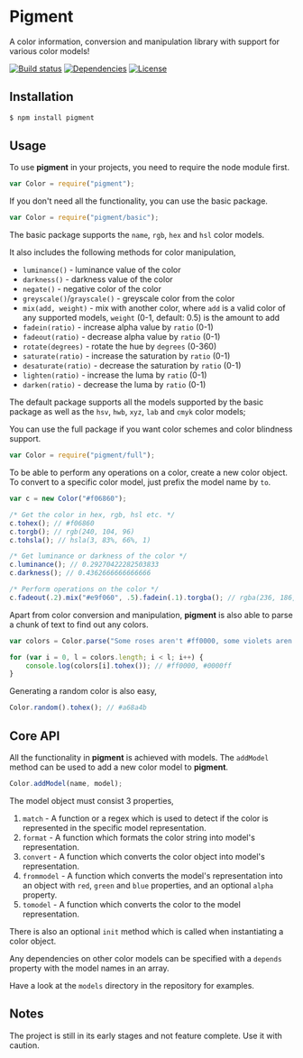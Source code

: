 # Pigment
A color information, conversion and manipulation library with support for various color models!

[![Build status](https://travis-ci.org/satya164/pigment.svg?branch=master)](https://travis-ci.org/satya164/pigment)
[![Dependencies](https://david-dm.org/satya164/pigment.svg)](https://david-dm.org/satya164/pigment)
[![License](https://img.shields.io/npm/l/pigment.svg)](http://opensource.org/licenses/mit-license.php)

## Installation
```sh
$ npm install pigment
```

## Usage
To use **pigment** in your projects, you need to require the node module first.

```javascript
var Color = require("pigment");
```

If you don't need all the functionality, you can use the basic package.

```javascript
var Color = require("pigment/basic");
```

The basic package supports the `name`, `rgb`, `hex` and `hsl` color models.

It also includes the following methods for color manipulation,

* `luminance()` - luminance value of the color
* `darkness()` - darkness value of the color
* `negate()` - negative color of the color
* `greyscale()`/`grayscale()` - greyscale color from the color
* `mix(add, weight)` - mix with another color, where `add` is a valid color of any supported models, `weight`  (0-1, default: 0.5) is the amount to add
* `fadein(ratio)` - increase alpha value by `ratio` (0-1)
* `fadeout(ratio)` - decrease alpha value by `ratio` (0-1)
* `rotate(degrees)` - rotate the hue by `degrees` (0-360)
* `saturate(ratio)` - increase the saturation by `ratio` (0-1)
* `desaturate(ratio)` - decrease the saturation by `ratio` (0-1)
* `lighten(ratio)` - increase the luma by `ratio` (0-1)
* `darken(ratio)` - decrease the luma by `ratio` (0-1)

The default package supports all the models supported by the basic package as well as the `hsv`, `hwb`, `xyz`, `lab` and `cmyk` color models;

You can use the full package if you want color schemes and color blindness support.

```javascript
var Color = require("pigment/full");
```

To be able to perform any operations on a color, create a new color object. To convert to a specific color model, just prefix the model name by `to`.

```javascript
var c = new Color("#f06860");

/* Get the color in hex, rgb, hsl etc. */
c.tohex(); // #f06860
c.torgb(); // rgb(240, 104, 96)
c.tohsla(); // hsla(3, 83%, 66%, 1)

/* Get luminance or darkness of the color */
c.luminance(); // 0.29270422282503833
c.darkness(); // 0.4362666666666666

/* Perform operations on the color */
c.fadeout(.2).mix("#e9f060", .5).fadein(.1).torgba(); // rgba(236, 186, 96, 0.99)
```

Apart from color conversion and manipulation, **pigment** is also able to parse a chunk of text to find out any colors.

```javascript
var colors = Color.parse("Some roses aren't #ff0000, some violets aren't rgb(0, 0, 255), nobody's wrong, except maybe you!")

for (var i = 0, l = colors.length; i < l; i++) {
	console.log(colors[i].tohex()); // #ff0000, #0000ff
}
```

Generating a random color is also easy,

```javascript
Color.random().tohex(); // #a68a4b
```

## Core API
All the functionality in **pigment** is achieved with models. The `addModel` method can be used to add a new color model to **pigment**.

```javascript
Color.addModel(name, model);
```

The model object must consist 3 properties,

1. `match` - A function or a regex which is used to detect if the color is represented in the specific model representation.
2. `format` - A function which formats the color string into model's representation.
3. `convert` - A function which converts the color object into model's representation.
4. `frommodel` - A function which converts the model's representation into an object with `red`, `green` and `blue` properties, and an optional `alpha` property.
5. `tomodel` - A function which converts the color to the model representation.

There is also an optional `init` method which is called when instantiating a color object.

Any dependencies on other color models can be specified with a `depends` property with the model names in an array.

Have a look at the `models` directory in the repository for examples.

## Notes
The project is still in its early stages and not feature complete. Use it with caution.
